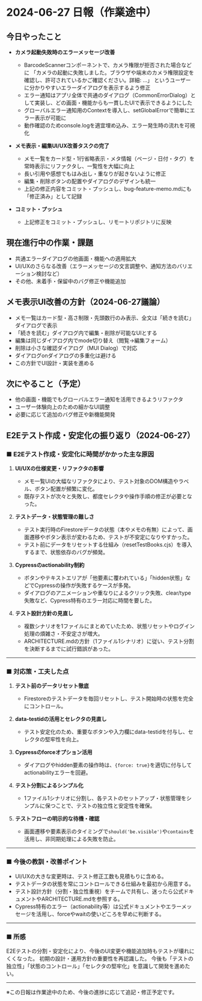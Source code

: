 # 2024-06-27 日報（作業途中）

## 今日やったこと

- **カメラ起動失敗時のエラーメッセージ改善**
  - BarcodeScannerコンポーネントで、カメラ権限が拒否された場合などに
    「カメラの起動に失敗しました。ブラウザや端末のカメラ権限設定を確認し、許可されているかご確認ください。詳細: ...」
    というユーザーに分かりやすいエラーダイアログを表示するよう修正
  - エラー通知はアプリ全体で共通のダイアログ（CommonErrorDialog）として実装し、どの画面・機能からも一貫したUIで表示できるようにした
  - グローバルエラー通知用のContextを導入し、setGlobalErrorで簡単にエラー表示が可能に
  - 動作確認のためconsole.logを適宜埋め込み、エラー発生時の流れを可視化

- **メモ表示・編集UI/UX改善タスクの完了**
  - メモ一覧をカード型・1行省略表示・メタ情報（ページ・日付・タグ）を常時表示にリファクタし、一覧性を大幅に向上
  - 長い引用や感想でもはみ出し・重なりが起きないように修正
  - 編集・削除ボタンの配置やダイアログのデザインも統一
  - 上記の修正内容をコミット・プッシュし、bug-feature-memo.mdにも「修正済み」として記録

- **コミット・プッシュ**
  - 上記修正をコミット・プッシュし、リモートリポジトリに反映

## 現在進行中の作業・課題

- 共通エラーダイアログの他画面・機能への適用拡大
- UI/UXのさらなる改善（エラーメッセージの文言調整や、通知方法のバリエーション検討など）
- その他、未着手・保留中のバグ修正や機能追加

## メモ表示UI改善の方針（2024-06-27議論）
- メモ一覧はカード型・高さ制限・先頭数行のみ表示、全文は「続きを読む」ダイアログで表示
- 「続きを読む」ダイアログ内で編集・削除が可能なUIとする
- 編集は同じダイアログ内でmode切り替え（閲覧→編集フォーム）
- 削除は小さな確認ダイアログ（MUI Dialog）で対応
- ダイアログonダイアログの多重化は避ける
- この方針でUI設計・実装を進める

## 次にやること（予定）

- 他の画面・機能でもグローバルエラー通知を活用できるようリファクタ
- ユーザー体験向上のための細かなUI調整
- 必要に応じて追加のバグ修正や新機能開発

## E2Eテスト作成・安定化の振り返り（2024-06-27）

### ■ E2Eテスト作成・安定化に時間がかかった主な原因

1. **UI/UXの仕様変更・リファクタの影響**
   - メモ一覧UIの大幅なリファクタにより、テスト対象のDOM構造やラベル、ボタン配置が頻繁に変化。
   - 既存テストが次々と失敗し、都度セレクタや操作手順の修正が必要となった。

2. **テストデータ・状態管理の難しさ**
   - テスト実行時のFirestoreデータの状態（本やメモの有無）によって、画面遷移やボタン表示が変わるため、テストが不安定になりやすかった。
   - テスト前にデータをリセットする仕組み（resetTestBooks.cjs）を導入するまで、状態依存のバグが頻発。

3. **Cypressのactionability制約**
   - ボタンやテキストエリアが「他要素に覆われている」「hidden状態」などでCypressの操作が失敗するケースが多発。
   - ダイアログのアニメーションや重なりによるクリック失敗、clear/type失敗など、Cypress特有のエラー対応に時間を要した。

4. **テスト設計方針の見直し**
   - 複数シナリオを1ファイルにまとめていたため、状態リセットやログイン処理の煩雑さ・不安定さが増大。
   - ARCHITECTURE.mdの方針（1ファイル1シナリオ）に従い、テスト分割を決断するまでに試行錯誤があった。

---

### ■ 対応策・工夫した点

1. **テスト前のデータリセット徹底**
   - Firestoreのテストデータを毎回リセットし、テスト開始時の状態を完全にコントロール。

2. **data-testidの活用とセレクタの見直し**
   - テスト安定化のため、重要なボタンや入力欄にdata-testidを付与し、セレクタの堅牢性を向上。

3. **Cypressのforceオプション活用**
   - ダイアログやhidden要素の操作時は、`{force: true}`を適切に付与してactionabilityエラーを回避。

4. **テスト分割によるシンプル化**
   - 1ファイル1シナリオに分割し、各テストのセットアップ・状態管理をシンプルに保つことで、テストの独立性と安定性を確保。

5. **テストフローの明示的な待機・確認**
   - 画面遷移や要素表示のタイミングで`should('be.visible')`や`contains`を活用し、非同期処理による失敗を防止。

---

### ■ 今後の教訓・改善ポイント

- UI/UXの大きな変更時は、テスト修正工数も見積もりに含める。
- テストデータの状態を常にコントロールできる仕組みを最初から用意する。
- テスト設計方針（分割・独立性重視）をチームで共有し、迷ったら公式ドキュメントやARCHITECTURE.mdを参照する。
- Cypress特有のエラー（actionability等）は公式ドキュメントやエラーメッセージを活用し、forceやwaitの使いどころを早めに判断する。

---

### ■ 所感

E2Eテストの分割・安定化により、今後のUI変更や機能追加時もテストが壊れにくくなった。
初期の設計・運用方針の重要性を再認識した。
今後も「テストの独立性」「状態のコントロール」「セレクタの堅牢化」を意識して開発を進めたい。

---

※この日報は作業途中のため、今後の進捗に応じて追記・修正予定です。 